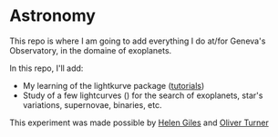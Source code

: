 # Astronomy

This repo is where I am going to add everything I do at/for Geneva's Observatory, in the domaine of exoplanets.

In this repo, I'll add:
 -  My learning of the lightkurve package ([tutorials](http://docs.lightkurve.org/tutorials/index.html))
 -  Study of  a few lightcurves () for the search of exoplanets, star's variations, supernovae, binaries, etc.
 
 This experiment was made possible by [Helen Giles](https://www.helengiles.com/) and [Oliver Turner](http://nccr-planets.ch/team/turner-oliver-dr/)
